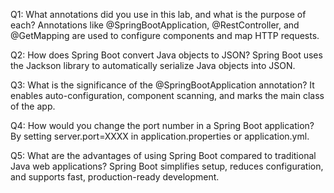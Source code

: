 Q1: What annotations did you use in this lab, and what is the purpose of each?
Annotations like @SpringBootApplication, @RestController, and @GetMapping are used to configure components and map HTTP requests.

Q2: How does Spring Boot convert Java objects to JSON?
Spring Boot uses the Jackson library to automatically serialize Java objects into JSON.

Q3: What is the significance of the @SpringBootApplication annotation?
It enables auto-configuration, component scanning, and marks the main class of the app.

Q4: How would you change the port number in a Spring Boot application?
By setting server.port=XXXX in application.properties or application.yml.

Q5: What are the advantages of using Spring Boot compared to traditional Java web applications?
Spring Boot simplifies setup, reduces configuration, and supports fast, production-ready development.